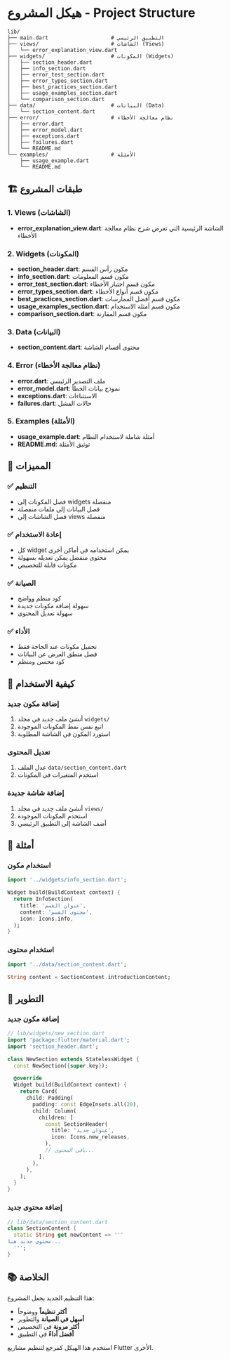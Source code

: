 # هيكل المشروع - Project Structure

```
lib/
├── main.dart                    # التطبيق الرئيسي
├── views/                       # الشاشات (Views)
│   └── error_explanation_view.dart
├── widgets/                     # المكونات (Widgets)
│   ├── section_header.dart
│   ├── info_section.dart
│   ├── error_test_section.dart
│   ├── error_types_section.dart
│   ├── best_practices_section.dart
│   ├── usage_examples_section.dart
│   └── comparison_section.dart
├── data/                        # البيانات (Data)
│   └── section_content.dart
├── error/                       # نظام معالجة الأخطاء
│   ├── error.dart
│   ├── error_model.dart
│   ├── exceptions.dart
│   ├── failures.dart
│   └── README.md
└── examples/                    # الأمثلة
    ├── usage_example.dart
    └── README.md
```

## 🏗️ طبقات المشروع

### 1. Views (الشاشات)

- **error_explanation_view.dart**: الشاشة الرئيسية التي تعرض شرح نظام معالجة الأخطاء

### 2. Widgets (المكونات)

- **section_header.dart**: مكون رأس القسم
- **info_section.dart**: مكون قسم المعلومات
- **error_test_section.dart**: مكون قسم اختبار الأخطاء
- **error_types_section.dart**: مكون قسم أنواع الأخطاء
- **best_practices_section.dart**: مكون قسم أفضل الممارسات
- **usage_examples_section.dart**: مكون قسم أمثلة الاستخدام
- **comparison_section.dart**: مكون قسم المقارنة

### 3. Data (البيانات)

- **section_content.dart**: محتوى أقسام الشاشة

### 4. Error (نظام معالجة الأخطاء)

- **error.dart**: ملف التصدير الرئيسي
- **error_model.dart**: نموذج بيانات الخطأ
- **exceptions.dart**: الاستثناءات
- **failures.dart**: حالات الفشل

### 5. Examples (الأمثلة)

- **usage_example.dart**: أمثلة شاملة لاستخدام النظام
- **README.md**: توثيق الأمثلة

## 🎯 المميزات

### ✅ التنظيم

- فصل المكونات إلى widgets منفصلة
- فصل البيانات إلى ملفات منفصلة
- فصل الشاشات إلى views منفصلة

### ✅ إعادة الاستخدام

- كل widget يمكن استخدامه في أماكن أخرى
- محتوى منفصل يمكن تعديله بسهولة
- مكونات قابلة للتخصيص

### ✅ الصيانة

- كود منظم وواضح
- سهولة إضافة مكونات جديدة
- سهولة تعديل المحتوى

### ✅ الأداء

- تحميل مكونات عند الحاجة فقط
- فصل منطق العرض عن البيانات
- كود محسن ومنظم

## 🚀 كيفية الاستخدام

### إضافة مكون جديد

1. أنشئ ملف جديد في مجلد `widgets/`
2. اتبع نفس نمط المكونات الموجودة
3. استورد المكون في الشاشة المطلوبة

### تعديل المحتوى

1. عدل الملف `data/section_content.dart`
2. استخدم المتغيرات في المكونات

### إضافة شاشة جديدة

1. أنشئ ملف جديد في مجلد `views/`
2. استخدم المكونات الموجودة
3. أضف الشاشة إلى التطبيق الرئيسي

## 📝 أمثلة

### استخدام مكون

```dart
import '../widgets/info_section.dart';

Widget build(BuildContext context) {
  return InfoSection(
    title: 'عنوان القسم',
    content: 'محتوى القسم',
    icon: Icons.info,
  );
}
```

### استخدام محتوى

```dart
import '../data/section_content.dart';

String content = SectionContent.introductionContent;
```

## 🔧 التطوير

### إضافة مكون جديد

```dart
// lib/widgets/new_section.dart
import 'package:flutter/material.dart';
import 'section_header.dart';

class NewSection extends StatelessWidget {
  const NewSection({super.key});

  @override
  Widget build(BuildContext context) {
    return Card(
      child: Padding(
        padding: const EdgeInsets.all(20),
        child: Column(
          children: [
            const SectionHeader(
              title: 'عنوان جديد',
              icon: Icons.new_releases,
            ),
            // باقي المحتوى...
          ],
        ),
      ),
    );
  }
}
```

### إضافة محتوى جديد

```dart
// lib/data/section_content.dart
class SectionContent {
  static String get newContent => '''
محتوى جديد هنا...
  ''';
}
```

## 📚 الخلاصة

هذا التنظيم الجديد يجعل المشروع:

- **أكثر تنظيماً** ووضوحاً
- **أسهل في الصيانة** والتطوير
- **أكثر مرونة** في التخصيص
- **أفضل أداءً** في التطبيق

استخدم هذا الهيكل كمرجع لتنظيم مشاريع Flutter الأخرى.
